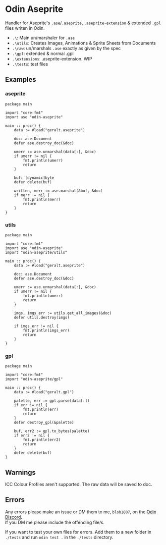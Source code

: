 # Odin Aseprite
Handler for Aseprite's `.ase`/`.aseprite`, `.aseprite-extension` &amp; extended `.gpl` files writen in Odin.   

* `.\`: Main un/marshaler for `.ase`
* `.\utils`: Creates Images, Animations & Sprite Sheets from Documents
* `.\raw`: un/marshals `.ase` exactly as given by the spec
* `.\gpl`: extended & normal .gpl   
* `.\extensions`: .aseprite-extension. WIP   
* `.\tests`: test files

## Examples
### aseprite
```odin
package main

import "core:fmt"
import ase "odin-aseprite"

main :: proc() {
    data := #load("geralt.aseprite")

    doc: ase.Document
    defer ase.destroy_doc(&doc)

    umerr := ase.unmarshal(data[:], &doc)
    if umerr != nil {
        fmt.println(umerr)
        return
    }

    buf: [dynamic]byte
    defer delete(buf)

    written, merr := ase.marshal(&buf, &doc)
    if merr != nil {
        fmt.println(merr)
        return
    }
}
```

### utils
```odin
package main

import "core:fmt"
import ase "odin-aseprite"
import "odin-aseprite/utils"

main :: proc() {
    data := #load("geralt.aseprite")

    doc: ase.Document
    defer ase.destroy_doc(&doc)

    umerr := ase.unmarshal(data[:], &doc)
    if umerr != nil {
        fmt.println(umerr)
        return
    }

    imgs, imgs_err := utils.get_all_images(&doc)
    defer utils.destroy(imgs)

    if imgs_err != nil {
        fmt.println(imgs_err)
        return
    }
}
```

### gpl
```odin
package main

import "core:fmt"
import "odin-aseprite/gpl"

main :: proc() {
    data := #load("geralt.gpl")

    palette, err := gpl.parse(data[:])
    if err != nil {
        fmt.println(err)
        return
    }
    defer destroy_gpl(&palette)

    buf, err2 := gpl.to_bytes(palette)
    if err2 != nil {
        fmt.println(err2)
        return
    } 
    defer delete(buf)
}
```


## Warnings
ICC Colour Profiles aren't supported. The raw data will be saved to doc.   

## Errors
Any errors please make an issue or DM them to me, `blob1807`, on the [Odin Discord](https://discord.com/invite/sVBPHEv).  
If you DM me please include the offending file/s.   
   
If you want to test your own files for errors. Add them to a new folder in `./tests` and run `odin test .` in the `./tests` directory.
